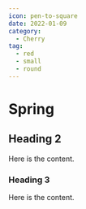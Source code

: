 ```yaml
---
icon: pen-to-square
date: 2022-01-09
category:
  - Cherry
tag:
  - red
  - small
  - round
---
```


# Spring

## Heading 2

Here is the content.

### Heading 3

Here is the content.
